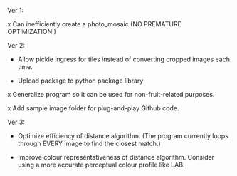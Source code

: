 Ver 1:

x Can inefficiently create a photo_mosaic (NO PREMATURE OPTIMIZATION!)

Ver 2:

- Allow pickle ingress for tiles instead of converting cropped images each time.

- Upload package to python package library 

x Generalize program so it can be used for non-fruit-related purposes.

x Add sample image folder for plug-and-play Github code.

Ver 3:

- Optimize efficiency of distance algorithm. (The program currently loops through EVERY image to find the closest match.)

- Improve colour representativeness of distance algorithm. Consider using a more accurate perceptual colour profile like LAB.